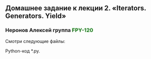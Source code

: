## Домашнее задание к лекции 2. «Iterators. Generators. Yield»

### Неронов Алексей группа <span style="color:green">**FPY-120**</span>

Смотри следующие файлы:

Python-код *.py.